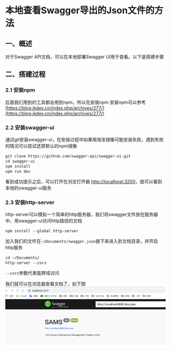 # 本地查看Swagger导出的Json文件的方法

## 一、概述

对于Swagger API文档，可以在本地部署Swagger UI用于查看。以下是搭建步骤

## 二、搭建过程

### 2.1 安装npm

后面我们用到的工具都会用到npm，所以先安装npm
安装npm可以参考[https://blog.jkdev.cn/index.php/archives/277/](https://blog.jkdev.cn/index.php/archives/277/)

### 2.2 安装swagger-ui

通过git安装swagger-ui，在安装过程中如果用淘宝镜像可能安装失败，遇到失败的情况可以尝试还原默认的npm镜像

```shell
git clone https://github.com/swagger-api/swagger-ui.git
cd swagger-ui
npm install
npm run dev
```

看到成功提示之后，可以打开在浏览打开器 <http://localhost:3200>，就可以看到本地的swagger-ui服务

### 2.3 安装http-server

http-server可以模拟一个简单的http服务器，我们将swagger文件放在服务器中，用swagger-ui访问http路径的文档

```shell
npm install --global http-server
```

加入我们的文件在`~/Documents/swagger.json`接下来进入到文档目录，并开启http服务

```shell
cd ~/Documents/
http-server --cors
```

`--cors`参数代表能跨域访问

我们就可以在浏览器查看文档了，如下图
![截屏2021-04-07 下午3.31.36.png](../img/13-01.png)
